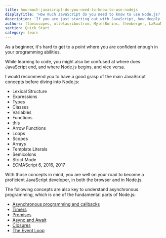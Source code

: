 ```yaml
---
title: how-much-javascript-do-you-need-to-know-to-use-nodejs
displayTitle: 'How much JavaScript do you need to know to use Node.js?'
description: 'If you are just starting out with JavaScript, how deeply do you need to know the language?'
authors: flaviocopes, ollelauribostrom, MylesBorins, fhemberger, LaRuaNa, ahmadawais, elanandkumar
section: Quick Start
category: learn
---
```


As a beginner, it's hard to get to a point where you are confident enough in your programming abilities.

While learning to code, you might also be confused at where does JavaScript end, and where Node.js begins, and vice versa.

I would recommend you to have a good grasp of the main JavaScript concepts before diving into Node.js:

* Lexical Structure
* Expressions
* Types
* Classes
* Variables
* Functions
* this
* Arrow Functions
* Loops
* Scopes
* Arrays
* Template Literals
* Semicolons
* Strict Mode
* ECMAScript 6, 2016, 2017

With those concepts in mind, you are well on your road to become a proficient JavaScript developer, in both the browser and in Node.js.

The following concepts are also key to understand asynchronous programming, which is one of the fundamental parts of Node.js:

* [Asynchronous programming and callbacks](/learn/javascript-asynchronous-programming-and-callbacks)
* [Timers](/learn/discover-javascript-timers)
* [Promises](/learn/understanding-javascript-promises)
* [Async and Await](/learn/modern-asynchronous-javascript-with-async-and-await)
* [Closures](https://developer.mozilla.org/en-US/docs/Web/JavaScript/Closures)
* [The Event Loop](/learn/the-nodejs-event-loop)
